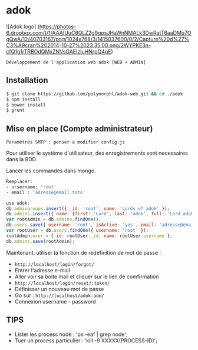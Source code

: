 adok
=======

![Adok logo]
(https://photos-6.dropbox.com/t/1/AAAIUuC6QLZ2g9qpsJHaWnNMALk3DwRatT6aaDMu7OgQwA/12/40703167/png/1024x768/3/1415037600/0/2/Capture%20d%27%C3%A9cran%202014-10-27%2023.35.00.png/2WYPKE3n-cfQ1g1rTRBOdQMxZNVsGAElzIuHNrpQ4qE)

    Développement de l'application web adok [WEB + ADMIN]

Installation
------------

```bash
$ git clone https://github.com/polymorphl/adok-web.git && cd ./adok
$ npm install
$ bower install
$ grunt
```

Mise en place (Compte administrateur)
-------------------------------------
    Paramètres SMTP : penser a modifier config.js

Pour utiliser le système d'utilisateur, des enregistrements sont necessaires dans la BDD.

Lancer les commandes dans mongo.
```bash
Remplacer:
- ursername: 'root'
- email : 'adresse@email.toto'
```

```js
use adok;
db.admingroups.insert({ _id: 'root', name: 'Lords of adok' });
db.admins.insert({ name: {first: 'Lord', last: 'adok', full: 'Lord adok'}, groups: ['root'] });
var rootAdmin = db.admins.findOne();
db.users.save({ username: 'root', isActive: 'yes', email: 'adresse@email.toto', roles: {admin: rootAdmin._id} });
var rootUser = db.users.findOne({ username: 'root' });
rootAdmin.user = { id: rootUser._id, name: rootUser.username };
db.admins.save(rootAdmin);
```

Maintenant, utiliser la fonction de redéfinition de mot de passe :

 - `http://localhost/login/forgot/`
 - Entrer l'adresse e-mail
 - Aller voir sa boite mail et cliquer sur le lien de comfirmation
 - `http://localhost/login/reset/:token/`
 - Définisser un nouveau mot de passe
 - Go sur : `http://localhost/adok-adm/`
 - Connexion username - password

TIPS
----

- Lister les process node : 'ps -eaf | grep node';
- Tuer un process particulier : 'kill -9 XXXXX(PROCESS-ID)';

